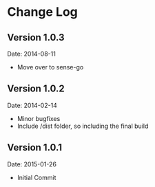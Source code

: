 # Change Log

## Version 1.0.3
Date: 2014-08-11

* Move over to sense-go

## Version 1.0.2
Date: 2014-02-14

* Minor bugfixes
* Include /dist folder, so including the final build

## Version 1.0.1
Date: 2015-01-26

* Initial Commit
